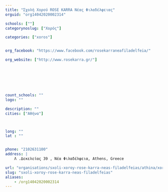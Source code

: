 ```yaml
---
title: "Σχολή Χορού ROSE KARRA Νέας Φιλαδέλφειας"
orguid: "org14042020002314"

schools: [""]
categorynoslug: ["Χορός"]

categories: ["xoros"]


org_facebook: "https://www.facebook.com/rosekarraneafiladelfeia/"

org_website: ["http://www.rosekarra.gr/"]







count_schools: ""
logo: ""

description: ""
cities: ["Αθήνα"]



long: ""
lat : ""


phone: "2102631100"
address: |
    Λ .Δεκελείας 39 , Νέα Φιλαδέλφεια, Athens, Greece

url: "organisations/sxoli-xoroy-rose-karra-neas-filadelfeias/athina/xoros"
slug: "sxoli-xoroy-rose-karra-neas-filadelfeias"
aliases:
    - /org14042020002314
---
```



